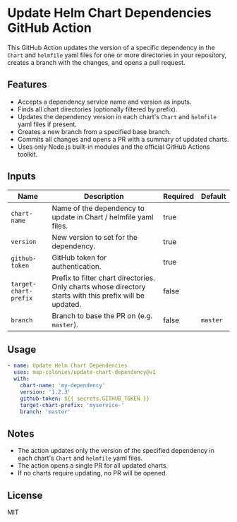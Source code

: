 # Update Helm Chart Dependencies GitHub Action

This GitHub Action updates the version of a specific dependency in the `Chart` and `helmfile` yaml files for one or more directories in your repository, creates a branch with the changes, and opens a pull request.

## Features

- Accepts a dependency service name and version as inputs.
- Finds all chart directories (optionally filtered by prefix).
- Updates the dependency version in each chart's `Chart` and `helmfile` yaml files if present.
- Creates a new branch from a specified base branch.
- Commits all changes and opens a PR with a summary of updated charts.
- Uses only Node.js built-in modules and the official GitHub Actions toolkit.

## Inputs

| Name                  | Description                                                                                              | Required | Default  |
| --------------------- | -------------------------------------------------------------------------------------------------------- | -------- | -------- |
| `chart-name`          | Name of the dependency to update in Chart / helmfile yaml files.                                         | true     |          |
| `version`             | New version to set for the dependency.                                                                   | true     |          |
| `github-token`        | GitHub token for authentication.                                                                         | true     |          |
| `target-chart-prefix` | Prefix to filter chart directories. Only charts whose directory starts with this prefix will be updated. | false    |          |
| `branch`              | Branch to base the PR on (e.g. `master`).                                                                | false    | `master` |

## Usage

```yaml
- name: Update Helm Chart Dependencies
  uses: map-colonies/update-chart-dependency@v1
  with:
    chart-name: 'my-dependency'
    version: '1.2.3'
    github-token: ${{ secrets.GITHUB_TOKEN }}
    target-chart-prefix: 'myservice-'
    branch: 'master'
```

## Notes

- The action updates only the version of the specified dependency in each chart's `Chart` and `helmfile` yaml files.
- The action opens a single PR for all updated charts.
- If no charts require updating, no PR will be opened.

## License

MIT
